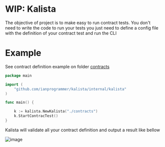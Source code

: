 # WIP: Kalista

The objective of project is to make easy to run contract tests.
You don't need to write the code to run your tests you just need to define a config file with the definition of your contract test and run the CLI

# Example 

See contract definition example on folder [contracts](https://github.com/ianprogrammer/kalista/tree/main/contracts)

```go
package main

import (
	"github.com/ianprogrammer/kalista/internal/kalista"
)

func main() {

	k := kalista.NewKalista("./contracts")
	k.StartContracTest()
}


```
Kalista will validate all your contract definition and output a result like bellow

![image](https://user-images.githubusercontent.com/9167871/132080466-1ca62743-ed35-4caf-81c9-e940ea823a63.png)
